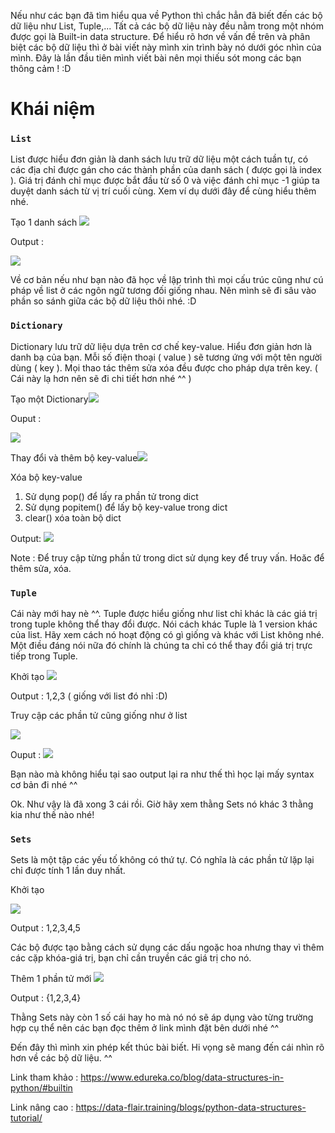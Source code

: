 Nếu như các bạn đã tìm hiểu qua về Python thì chắc hẳn đã biết đến các bộ dữ liệu như List, Tuple,...
Tất cả các bộ dữ liệu này đều nằm trong một nhóm được gọi là Built-in data structure. Để hiểu rõ hơn về vấn đề trên và phân biệt các bộ dữ liệu thì ở bài viết này mình xin trình bày nó dưới góc nhìn của mình. Đây là lần đầu tiên mình viết bài nên mọi thiếu sót mong các bạn thông cảm ! :D


# Khái niệm

### `List`
   List được hiểu đơn giản là danh sách lưu trữ dữ liệu một cách tuần tự, có các địa chỉ được gán cho các thành phần của danh sách ( được gọi là index ). Giá trị đánh chỉ mục được bắt đầu từ số 0 và việc đánh chỉ mục -1 giúp ta duyệt danh sách từ vị trí cuối cùng. 
  Xem ví dụ dưới đây để cùng hiểu thêm nhé.
  
  Tạo 1  danh sách ![](https://images.viblo.asia/e0f4b3ce-c02f-4838-bf62-3feeaa604b88.PNG)


Output : 

![](https://images.viblo.asia/2cf64548-8cf9-4539-9303-4540a171fd42.PNG)


Về cơ bản nếu như bạn nào đã học về lập trình thì mọi cấu trúc cũng như cú pháp về list ở các ngôn ngữ tương đối giống nhau. Nên mình sẽ đi sâu vào phần so sánh giữa các bộ dữ liệu thôi nhé. :D

### `Dictionary`

Dictionary lưu trữ dữ liệu dựa trên cơ chế key-value. Hiểu đơn giản hơn là danh bạ của bạn. Mỗi số điện thoại ( value ) sẽ tương ứng với một tên người dùng ( key ). Mọi thao tác thêm sửa xóa đều được cho pháp dựa trên key. ( Cái này lạ hơn nên sẽ đi chi tiết hơn nhé ^^ )

Tạo một Dictionary![](https://images.viblo.asia/37662828-1262-442f-9e94-bf5458ad7d80.PNG)

Ouput : 

![](https://images.viblo.asia/7b1a065f-4722-4012-ae7d-3c2771bc6b0c.JPG)

Thay đổi và thêm bộ key-value![](https://images.viblo.asia/c694d01d-5b20-426f-ba9f-ae0478419876.JPG)

Xóa bộ key-value 

1. Sử dụng pop() để lấy ra phần tử trong dict
2. Sử dụng popitem() để lấy bộ key-value trong dict
3. clear() xóa toàn bộ dict

Output:
![](https://images.viblo.asia/41e57080-3aaa-474d-8edf-1794f6bd5278.JPG)

Note : Để truy cập từng phần tử trong dict sử dụng key để truy vấn. Hoăc để thêm sửa, xóa.

### `Tuple`

Cái này mới hay nè ^^. Tuple được hiểu giống như list chỉ khác là các giá trị trong tuple không thể thay đổi được. Nói cách khác Tuple là 1 version khác của list. Hãy xem cách nó hoạt động có gì giống và khác với List không nhé. Một điều đáng nói nữa đó chính là chúng ta chỉ có thể thay đổi giá trị trực tiếp trong Tuple.

Khởi tạo 
![](https://images.viblo.asia/d1439f13-742e-41fe-9349-9192906f631a.JPG)

Output :  1,2,3 ( giống với list đó nhỉ :D)

Truy cập các phần tử cũng giống như ở list

![](https://images.viblo.asia/95eb7a99-115c-4d4c-a1ec-7edad4cc68fb.JPG)

Ouput : 
![](https://images.viblo.asia/fe198886-3655-4fdd-8d75-f00baf0d89a2.JPG)

Bạn nào mà không hiểu tại sao output lại ra như thế thì học lại mấy syntax cơ bản đi nhé ^^

Ok. Như vậy là đã xong 3 cái rồi. Giờ hãy xem thằng Sets nó khác 3 thằng kia như thế nào nhé!

### `Sets`

Sets là một tập các yếu tố không có thứ tự. Có nghĩa là các phần tử lặp lại chỉ được tính 1 lần duy nhất.

Khởi tạo 

![](https://images.viblo.asia/4d785909-a02a-41dc-a9fa-5fc121388dc8.JPG)

Output : 1,2,3,4,5

Các bộ được tạo bằng cách sử dụng các dấu ngoặc hoa nhưng thay vì thêm các cặp khóa-giá trị, bạn chỉ cần truyền các giá trị cho nó.

Thêm 1 phần tử mới ![](https://images.viblo.asia/eb2ad33c-3dca-4aea-9629-e71de50799bc.JPG)

Output : {1,2,3,4}

Thằng Sets này còn 1 số cái hay ho mà nó nó sẽ áp dụng vào từng trường hợp cụ thể nên các bạn đọc thêm ở link mình đặt bên dưới nhé ^^

Đến đây thì mình xin phép kết thúc bài biết. Hi vọng sẽ mang đến cái nhìn rõ hơn về các bộ dữ liệu. ^^

Link tham khảo : https://www.edureka.co/blog/data-structures-in-python/#builtin

Link nâng cao : https://data-flair.training/blogs/python-data-structures-tutorial/